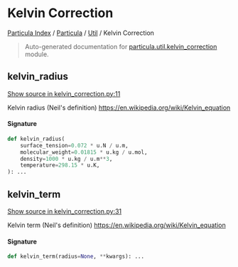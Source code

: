 # Kelvin Correction

[Particula Index](../../README.md#particula-index) / [Particula](../index.md#particula) / [Util](./index.md#util) / Kelvin Correction

> Auto-generated documentation for [particula.util.kelvin_correction](../../../../particula/util/kelvin_correction.py) module.

## kelvin_radius

[Show source in kelvin_correction.py:11](../../../../particula/util/kelvin_correction.py#L11)

 Kelvin radius (Neil's definition)
https://en.wikipedia.org/wiki/Kelvin_equation

#### Signature

```python
def kelvin_radius(
    surface_tension=0.072 * u.N / u.m,
    molecular_weight=0.01815 * u.kg / u.mol,
    density=1000 * u.kg / u.m**3,
    temperature=298.15 * u.K,
): ...
```



## kelvin_term

[Show source in kelvin_correction.py:31](../../../../particula/util/kelvin_correction.py#L31)

 Kelvin term (Neil's definition)
https://en.wikipedia.org/wiki/Kelvin_equation

#### Signature

```python
def kelvin_term(radius=None, **kwargs): ...
```
